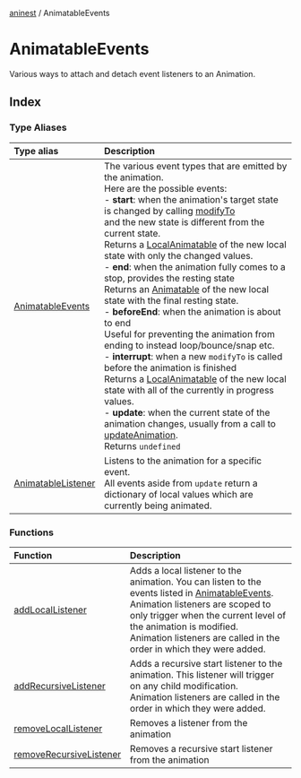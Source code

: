 [aninest](../index.md) / AnimatableEvents

# AnimatableEvents

Various ways to attach and detach event listeners to an Animation.

## Index

### Type Aliases

| Type alias | Description |
| :------ | :------ |
| [AnimatableEvents](type-aliases/AnimatableEvents.md) | The various event types that are emitted by the animation.<br />Here are the possible events:<br />- **start**: when the animation's target state is changed by calling [modifyTo](../Animatable/functions/modifyTo.md)<br />and the new state is different from the current state.<br />Returns a [LocalAnimatable](../AnimatableTypes/type-aliases/LocalAnimatable.md) of the new local state with only the changed values.<br />- **end**: when the animation fully comes to a stop, provides the resting state<br />Returns an [Animatable](../AnimatableTypes/type-aliases/Animatable.md) of the new local state with the final resting state.<br />- **beforeEnd**: when the animation is about to end<br />Useful for preventing the animation from ending to instead loop/bounce/snap etc.<br />- **interrupt**: when a new `modifyTo` is called before the animation is finished<br />Returns a [LocalAnimatable](../AnimatableTypes/type-aliases/LocalAnimatable.md) of the new local state with all of the currently in progress values.<br />- **update**: when the current state of the animation changes, usually from a call to<br />[updateAnimation](../Animatable/functions/updateAnimation.md).<br />Returns `undefined` |
| [AnimatableListener](type-aliases/AnimatableListener.md) | Listens to the animation for a specific event.<br />All events aside from `update` return a dictionary of local values which are currently being animated. |

### Functions

| Function | Description |
| :------ | :------ |
| [addLocalListener](functions/addLocalListener.md) | Adds a local listener to the animation. You can listen to the  events listed in [AnimatableEvents](type-aliases/AnimatableEvents.md).<br />Animation listeners are scoped to only trigger when the current level of the animation is modified.<br />Animation listeners are called in the order in which they were added. |
| [addRecursiveListener](functions/addRecursiveListener.md) | Adds a recursive start listener to the animation. This listener will trigger on any child modification.<br />Animation listeners are called in the order in which they were added. |
| [removeLocalListener](functions/removeLocalListener.md) | Removes a listener from the animation |
| [removeRecursiveListener](functions/removeRecursiveListener.md) | Removes a recursive start listener from the animation |
